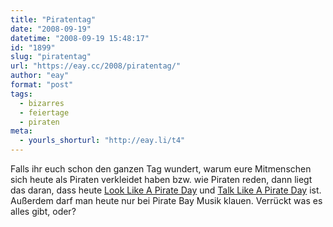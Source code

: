 ```yaml
---
title: "Piratentag"
date: "2008-09-19"
datetime: "2008-09-19 15:48:17"
id: "1899"
slug: "piratentag"
url: "https://eay.cc/2008/piratentag/"
author: "eay"
format: "post"
tags:
  - bizarres
  - feiertage
  - piraten
meta:
  - yourls_shorturl: "http://eay.li/t4"
---
```


Falls ihr euch schon den ganzen Tag wundert, warum eure Mitmenschen sich heute als Piraten verkleidet haben bzw. wie Piraten reden, dann liegt das daran, dass heute [Look Like A Pirate Day](http://www.looklikeapirateday.uarrr.org/) und [Talk Like A Pirate Day](http://www.talklikeapirate.com/) ist. Außerdem darf man heute nur bei Pirate Bay Musik klauen. Verrückt was es alles gibt, oder?
